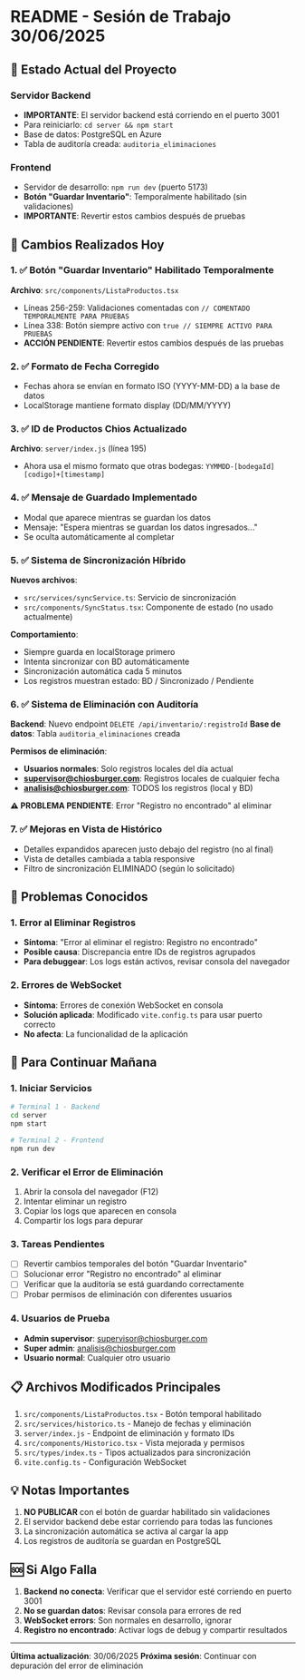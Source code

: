 # README - Sesión de Trabajo 30/06/2025

## 🔄 Estado Actual del Proyecto

### Servidor Backend
- **IMPORTANTE**: El servidor backend está corriendo en el puerto 3001
- Para reiniciarlo: `cd server && npm start`
- Base de datos: PostgreSQL en Azure
- Tabla de auditoría creada: `auditoria_eliminaciones`

### Frontend
- Servidor de desarrollo: `npm run dev` (puerto 5173)
- **Botón "Guardar Inventario"**: Temporalmente habilitado (sin validaciones)
- **IMPORTANTE**: Revertir estos cambios después de pruebas

## 📝 Cambios Realizados Hoy

### 1. ✅ Botón "Guardar Inventario" Habilitado Temporalmente
**Archivo**: `src/components/ListaProductos.tsx`
- Líneas 256-259: Validaciones comentadas con `// COMENTADO TEMPORALMENTE PARA PRUEBAS`
- Línea 338: Botón siempre activo con `true // SIEMPRE ACTIVO PARA PRUEBAS`
- **ACCIÓN PENDIENTE**: Revertir estos cambios después de las pruebas

### 2. ✅ Formato de Fecha Corregido
- Fechas ahora se envían en formato ISO (YYYY-MM-DD) a la base de datos
- LocalStorage mantiene formato display (DD/MM/YYYY)

### 3. ✅ ID de Productos Chios Actualizado
**Archivo**: `server/index.js` (línea 195)
- Ahora usa el mismo formato que otras bodegas: `YYMMDD-[bodegaId][codigo]+[timestamp]`

### 4. ✅ Mensaje de Guardado Implementado
- Modal que aparece mientras se guardan los datos
- Mensaje: "Espera mientras se guardan los datos ingresados..."
- Se oculta automáticamente al completar

### 5. ✅ Sistema de Sincronización Híbrido
**Nuevos archivos**:
- `src/services/syncService.ts`: Servicio de sincronización
- `src/components/SyncStatus.tsx`: Componente de estado (no usado actualmente)

**Comportamiento**:
- Siempre guarda en localStorage primero
- Intenta sincronizar con BD automáticamente
- Sincronización automática cada 5 minutos
- Los registros muestran estado: BD / Sincronizado / Pendiente

### 6. ✅ Sistema de Eliminación con Auditoría
**Backend**: Nuevo endpoint `DELETE /api/inventario/:registroId`
**Base de datos**: Tabla `auditoria_eliminaciones` creada

**Permisos de eliminación**:
- **Usuarios normales**: Solo registros locales del día actual
- **supervisor@chiosburger.com**: Registros locales de cualquier fecha
- **analisis@chiosburger.com**: TODOS los registros (local y BD)

**⚠️ PROBLEMA PENDIENTE**: Error "Registro no encontrado" al eliminar

### 7. ✅ Mejoras en Vista de Histórico
- Detalles expandidos aparecen justo debajo del registro (no al final)
- Vista de detalles cambiada a tabla responsive
- Filtro de sincronización ELIMINADO (según lo solicitado)

## 🐛 Problemas Conocidos

### 1. Error al Eliminar Registros
- **Síntoma**: "Error al eliminar el registro: Registro no encontrado"
- **Posible causa**: Discrepancia entre IDs de registros agrupados
- **Para debuggear**: Los logs están activos, revisar consola del navegador

### 2. Errores de WebSocket
- **Síntoma**: Errores de conexión WebSocket en consola
- **Solución aplicada**: Modificado `vite.config.ts` para usar puerto correcto
- **No afecta**: La funcionalidad de la aplicación

## 🚀 Para Continuar Mañana

### 1. Iniciar Servicios
```bash
# Terminal 1 - Backend
cd server
npm start

# Terminal 2 - Frontend
npm run dev
```

### 2. Verificar el Error de Eliminación
1. Abrir la consola del navegador (F12)
2. Intentar eliminar un registro
3. Copiar los logs que aparecen en consola
4. Compartir los logs para depurar

### 3. Tareas Pendientes
- [ ] Revertir cambios temporales del botón "Guardar Inventario"
- [ ] Solucionar error "Registro no encontrado" al eliminar
- [ ] Verificar que la auditoría se está guardando correctamente
- [ ] Probar permisos de eliminación con diferentes usuarios

### 4. Usuarios de Prueba
- **Admin supervisor**: supervisor@chiosburger.com
- **Super admin**: analisis@chiosburger.com
- **Usuario normal**: Cualquier otro usuario

## 📋 Archivos Modificados Principales

1. `src/components/ListaProductos.tsx` - Botón temporal habilitado
2. `src/services/historico.ts` - Manejo de fechas y eliminación
3. `server/index.js` - Endpoint de eliminación y formato IDs
4. `src/components/Historico.tsx` - Vista mejorada y permisos
5. `src/types/index.ts` - Tipos actualizados para sincronización
6. `vite.config.ts` - Configuración WebSocket

## 💡 Notas Importantes

1. **NO PUBLICAR** con el botón de guardar habilitado sin validaciones
2. El servidor backend debe estar corriendo para todas las funciones
3. La sincronización automática se activa al cargar la app
4. Los registros de auditoría se guardan en PostgreSQL

## 🆘 Si Algo Falla

1. **Backend no conecta**: Verificar que el servidor esté corriendo en puerto 3001
2. **No se guardan datos**: Revisar consola para errores de red
3. **WebSocket errors**: Son normales en desarrollo, ignorar
4. **Registro no encontrado**: Activar logs de debug y compartir resultados

---

**Última actualización**: 30/06/2025
**Próxima sesión**: Continuar con depuración del error de eliminación